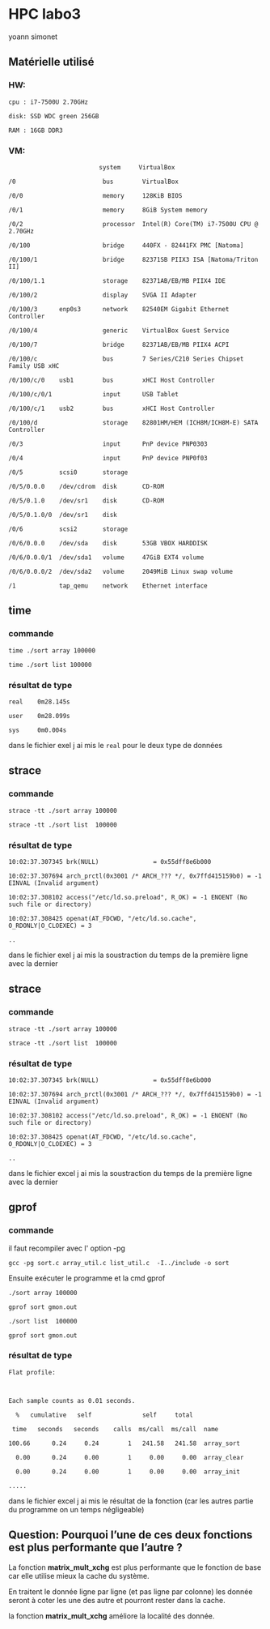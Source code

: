 # HPC labo3

yoann simonet



## Matérielle utilisé

### HW:

	cpu : i7-7500U 2.70GHz

	disk: SSD WDC green 256GB

	RAM : 16GB DDR3 

 

### VM:



	                         system     VirtualBox

	/0                        bus        VirtualBox

	/0/0                      memory     128KiB BIOS

	/0/1                      memory     8GiB System memory

	/0/2                      processor  Intel(R) Core(TM) i7-7500U CPU @ 2.70GHz

	/0/100                    bridge     440FX - 82441FX PMC [Natoma]

	/0/100/1                  bridge     82371SB PIIX3 ISA [Natoma/Triton II]

	/0/100/1.1                storage    82371AB/EB/MB PIIX4 IDE

	/0/100/2                  display    SVGA II Adapter

	/0/100/3      enp0s3      network    82540EM Gigabit Ethernet Controller

	/0/100/4                  generic    VirtualBox Guest Service

	/0/100/7                  bridge     82371AB/EB/MB PIIX4 ACPI

	/0/100/c                  bus        7 Series/C210 Series Chipset Family USB xHC

	/0/100/c/0    usb1        bus        xHCI Host Controller

	/0/100/c/0/1              input      USB Tablet

	/0/100/c/1    usb2        bus        xHCI Host Controller

	/0/100/d                  storage    82801HM/HEM (ICH8M/ICH8M-E) SATA Controller

	/0/3                      input      PnP device PNP0303

	/0/4                      input      PnP device PNP0f03

	/0/5          scsi0       storage    

	/0/5/0.0.0    /dev/cdrom  disk       CD-ROM

	/0/5/0.1.0    /dev/sr1    disk       CD-ROM

	/0/5/0.1.0/0  /dev/sr1    disk       

	/0/6          scsi2       storage    

	/0/6/0.0.0    /dev/sda    disk       53GB VBOX HARDDISK

	/0/6/0.0.0/1  /dev/sda1   volume     47GiB EXT4 volume

	/0/6/0.0.0/2  /dev/sda2   volume     2049MiB Linux swap volume

	/1            tap_qemu    network    Ethernet interface





## time



### commande



	time ./sort array 100000

	time ./sort list 100000



### résultat de type



	real	0m28.145s

	user	0m28.099s

	sys		0m0.004s

	

dans le fichier exel j ai mis le `real` pour le deux type de données



## strace



### commande



	strace -tt ./sort array 100000

	strace -tt ./sort list  100000





### résultat de type



	10:02:37.307345 brk(NULL)               = 0x55dff8e6b000

	10:02:37.307694 arch_prctl(0x3001 /* ARCH_??? */, 0x7ffd415159b0) = -1 EINVAL (Invalid argument)

	10:02:37.308102 access("/etc/ld.so.preload", R_OK) = -1 ENOENT (No such file or directory)

	10:02:37.308425 openat(AT_FDCWD, "/etc/ld.so.cache", O_RDONLY|O_CLOEXEC) = 3

	..

	

dans le fichier exel j ai mis la soustraction du temps de la première ligne avec la dernier 



## strace



### commande



	strace -tt ./sort array 100000

	strace -tt ./sort list  100000





### résultat de type



	10:02:37.307345 brk(NULL)               = 0x55dff8e6b000

	10:02:37.307694 arch_prctl(0x3001 /* ARCH_??? */, 0x7ffd415159b0) = -1 EINVAL (Invalid argument)

	10:02:37.308102 access("/etc/ld.so.preload", R_OK) = -1 ENOENT (No such file or directory)

	10:02:37.308425 openat(AT_FDCWD, "/etc/ld.so.cache", O_RDONLY|O_CLOEXEC) = 3

	..

	

dans le fichier excel j ai mis la soustraction du temps de la première ligne avec la dernier 



## gprof



### commande

il faut recompiler avec l' option -pg

	gcc -pg sort.c array_util.c list_util.c  -I../include -o sort

	

Ensuite exécuter le programme et la cmd gprof

	./sort array 100000

	gprof sort gmon.out

	./sort list  100000

	gprof sort gmon.out

	

### résultat de type



	Flat profile:



	Each sample counts as 0.01 seconds.

	  %   cumulative   self              self     total           

	 time   seconds   seconds    calls  ms/call  ms/call  name    

	100.66      0.24     0.24        1   241.58   241.58  array_sort

	  0.00      0.24     0.00        1     0.00     0.00  array_clear

	  0.00      0.24     0.00        1     0.00     0.00  array_init

	.....



dans le fichier excel j ai mis le résultat de la fonction (car les autres partie du programme on un temps négligeable)



## Question: Pourquoi l’une de ces deux fonctions est plus performante que l’autre ?


La fonction **matrix_mult_xchg** est plus performante que le fonction de base car elle utilise mieux la cache du système.

En traitent le donnée ligne par ligne (et pas ligne par colonne) les donnée seront à coter les une des autre et pourront rester dans la cache.

la fonction **matrix_mult_xchg** améliore la localité des donnée. 
